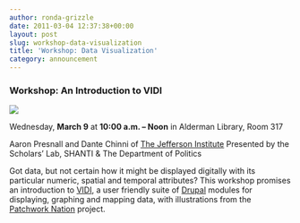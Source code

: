 ```yaml
---
author: ronda-grizzle
date: 2011-03-04 12:37:38+00:00
layout: post
slug: workshop-data-visualization
title: 'Workshop: Data Visualization'
category: announcement
---
```


### Workshop: An Introduction to VIDI


[![](http://static.scholarslab.org/wp-content/uploads/2011/03/qthomasbower_vizwkshop-224x300.jpg)](https://scholarslab.org/slab-events/workshop-data-visualization/attachment/qthomasbower_vizwkshop/)

Wednesday, **March 9** at **10:00 a.m. – Noon**
in Alderman Library, Room 317

Aaron Presnall and Dante Chinni of [The Jefferson Institute](http://www.jeffersoninst.org/)
Presented by the Scholars’ Lab, SHANTI & The Department of Politics

Got data, but not certain how it might be displayed digitally with its particular numeric, spatial and temporal attributes? This workshop promises an introduction to [VIDI](http://www.dataviz.org/), a user friendly suite of [Drupal](http://drupal.org/) modules for displaying, graphing and mapping data, with illustrations from the [Patchwork Nation](http://www.patchworknation.org/) project.

